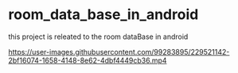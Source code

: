 # room_data_base_in_android
this project is releated to the room dataBase in android


https://user-images.githubusercontent.com/99283895/229521142-2bf16074-1658-4148-8e62-4dbf4449cb36.mp4

